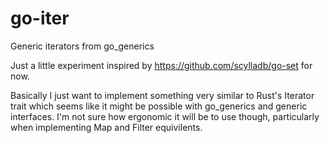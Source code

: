 # go-iter
Generic iterators from go_generics

Just a little experiment inspired by https://github.com/scylladb/go-set for now.

Basically I just want to implement something very similar to Rust's Iterator trait which seems like it might
be possible with go_generics and generic interfaces. I'm not sure how ergonomic it will be to use though,
particularly when implementing Map and Filter equivilents.
